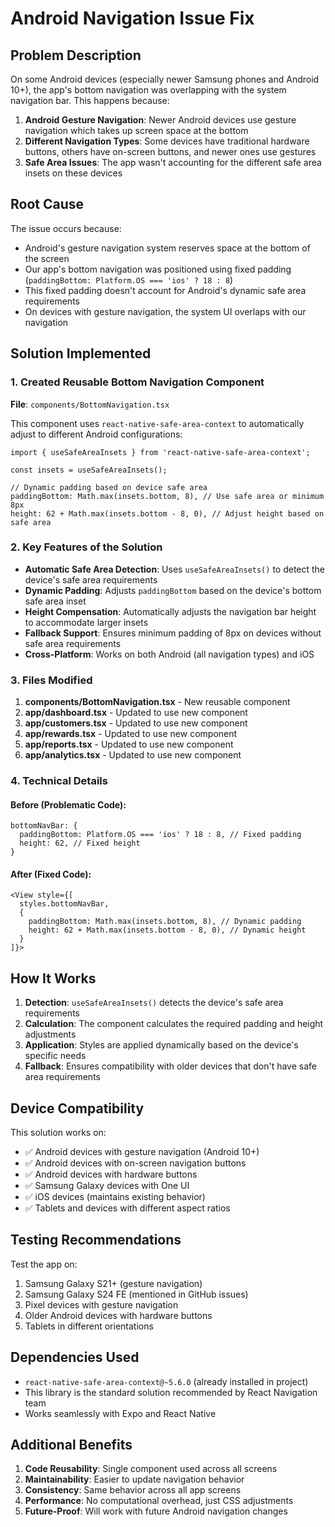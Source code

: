 # Android Navigation Issue Fix

## Problem Description

On some Android devices (especially newer Samsung phones and Android 10+), the app's bottom navigation was overlapping with the system navigation bar. This happens because:

1. **Android Gesture Navigation**: Newer Android devices use gesture navigation which takes up screen space at the bottom
2. **Different Navigation Types**: Some devices have traditional hardware buttons, others have on-screen buttons, and newer ones use gestures
3. **Safe Area Issues**: The app wasn't accounting for the different safe area insets on these devices

## Root Cause

The issue occurs because:
- Android's gesture navigation system reserves space at the bottom of the screen
- Our app's bottom navigation was positioned using fixed padding (`paddingBottom: Platform.OS === 'ios' ? 18 : 8`)
- This fixed padding doesn't account for Android's dynamic safe area requirements
- On devices with gesture navigation, the system UI overlaps with our navigation

## Solution Implemented

### 1. Created Reusable Bottom Navigation Component

**File**: `components/BottomNavigation.tsx`

This component uses `react-native-safe-area-context` to automatically adjust to different Android configurations:

```tsx
import { useSafeAreaInsets } from 'react-native-safe-area-context';

const insets = useSafeAreaInsets();

// Dynamic padding based on device safe area
paddingBottom: Math.max(insets.bottom, 8), // Use safe area or minimum 8px
height: 62 + Math.max(insets.bottom - 8, 0), // Adjust height based on safe area
```

### 2. Key Features of the Solution

- **Automatic Safe Area Detection**: Uses `useSafeAreaInsets()` to detect the device's safe area requirements
- **Dynamic Padding**: Adjusts `paddingBottom` based on the device's bottom safe area inset
- **Height Compensation**: Automatically adjusts the navigation bar height to accommodate larger insets
- **Fallback Support**: Ensures minimum padding of 8px on devices without safe area requirements
- **Cross-Platform**: Works on both Android (all navigation types) and iOS

### 3. Files Modified

1. **components/BottomNavigation.tsx** - New reusable component
2. **app/dashboard.tsx** - Updated to use new component
3. **app/customers.tsx** - Updated to use new component
4. **app/rewards.tsx** - Updated to use new component
5. **app/reports.tsx** - Updated to use new component
6. **app/analytics.tsx** - Updated to use new component

### 4. Technical Details

#### Before (Problematic Code):
```tsx
bottomNavBar: {
  paddingBottom: Platform.OS === 'ios' ? 18 : 8, // Fixed padding
  height: 62, // Fixed height
}
```

#### After (Fixed Code):
```tsx
<View style={[
  styles.bottomNavBar,
  {
    paddingBottom: Math.max(insets.bottom, 8), // Dynamic padding
    height: 62 + Math.max(insets.bottom - 8, 0), // Dynamic height
  }
]}>
```

## How It Works

1. **Detection**: `useSafeAreaInsets()` detects the device's safe area requirements
2. **Calculation**: The component calculates the required padding and height adjustments
3. **Application**: Styles are applied dynamically based on the device's specific needs
4. **Fallback**: Ensures compatibility with older devices that don't have safe area requirements

## Device Compatibility

This solution works on:
- ✅ Android devices with gesture navigation (Android 10+)
- ✅ Android devices with on-screen navigation buttons
- ✅ Android devices with hardware buttons
- ✅ Samsung Galaxy devices with One UI
- ✅ iOS devices (maintains existing behavior)
- ✅ Tablets and devices with different aspect ratios

## Testing Recommendations

Test the app on:
1. Samsung Galaxy S21+ (gesture navigation)
2. Samsung Galaxy S24 FE (mentioned in GitHub issues)
3. Pixel devices with gesture navigation
4. Older Android devices with hardware buttons
5. Tablets in different orientations

## Dependencies Used

- `react-native-safe-area-context@~5.6.0` (already installed in project)
- This library is the standard solution recommended by React Navigation team
- Works seamlessly with Expo and React Native

## Additional Benefits

1. **Code Reusability**: Single component used across all screens
2. **Maintainability**: Easier to update navigation behavior
3. **Consistency**: Same behavior across all app screens
4. **Performance**: No computational overhead, just CSS adjustments
5. **Future-Proof**: Will work with future Android navigation changes